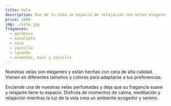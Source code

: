 ```yaml
---
title: Vela
description: Haz de tu casa un espacio de relajación con estas elegantes velas
price: 1000
img: ./vela.jpg
fragances:
  - gardenia
  - eucalipto
  - coco
  - vainilla
  - lavanda
  - almendas, miel y vainilla
---
```


Nuestras velas son elegantes y están hechas con cera de alta calidad. Vienen en diferentes tamaños y colores para adaptarse a tus preferencias.

Enciende una de nuestras velas perfumadas y deja que su fragancia suave y relajante llene tu espacio. Disfruta de momentos de calma, meditación y relajación mientras la luz de la vela crea un ambiente acogedor y sereno.
